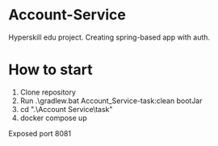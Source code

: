 # Account-Service
Hyperskill edu project. Creating spring-based app with auth.

# How to start
1. Clone repository
2. Run .\gradlew.bat Account_Service-task:clean bootJar
3. cd ".\Account Service\task"
4. docker compose up

Exposed port 8081
